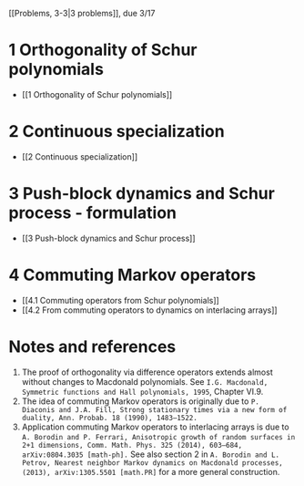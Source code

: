 [[Problems, 3-3|3 problems]], due 3/17

# 1 Orthogonality of Schur polynomials

- [[1 Orthogonality of Schur polynomials]]

# 2 Continuous specialization

- [[2 Continuous specialization]]

# 3 Push-block dynamics and Schur process - formulation

- [[3 Push-block dynamics and Schur process]]


# 4 Commuting Markov operators

- [[4.1 Commuting operators from Schur polynomials]]
- [[4.2 From commuting operators to dynamics on interlacing arrays]]

# Notes and references

1. The proof of orthogonality via difference operators extends almost without changes to Macdonald polynomials. See ```I.G. Macdonald, Symmetric functions and Hall polynomials, 1995```, Chapter VI.9.
2. The idea of commuting Markov operators is originally due to ```P. Diaconis and J.A. Fill, Strong stationary times via a new form of duality, Ann. Probab. 18 (1990), 1483–1522.```
3. Application commuting Markov operators to interlacing arrays is due to ```A. Borodin and P. Ferrari, Anisotropic growth of random surfaces in 2+1 dimensions, Comm. Math. Phys. 325 (2014), 603–684, arXiv:0804.3035 [math-ph].``` See also section 2 in ```A. Borodin and L. Petrov, Nearest neighbor Markov dynamics on Macdonald processes, (2013), arXiv:1305.5501 [math.PR]``` for a more general construction.